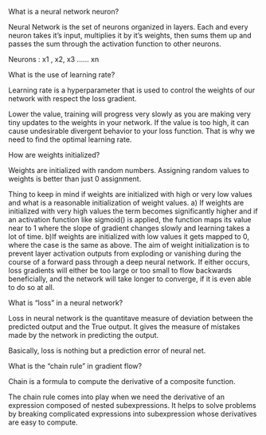 What is a neural network neuron?

Neural Network is the set of neurons organized in layers. 
Each and every neuron takes it’s input, multiplies it by it’s weights, then sums them up and passes the sum through the activation function to other neurons.



Neurons : x1 , x2, x3 ...... xn 


What is the use of learning rate?

Learning rate is a hyperparameter that is used to control the weights of our network with respect the loss gradient.

Lower the value, training will progress very slowly as you are making very tiny updates to the weights in your network. If the value is too high, it can cause undesirable divergent behavior to your loss function. That is why we need to find the optimal learning rate.



















How are weights initialized?

Weights are initialized with random numbers. Assigning random values to weights is better than just 0 assignment.

Thing to keep in mind if weights are initialized with high or very low values and what is a reasonable initialization of weight values.
a) If weights are initialized with very high values the term becomes significantly higher and if an activation function like sigmoid() is applied, the function maps its value near to 1 where the slope of gradient changes slowly and learning takes a lot of time.
b)If weights are initialized with low values it gets mapped to 0, where the case is the same as above. 
The aim of weight initialization is to prevent layer activation outputs from exploding or vanishing during the course of a forward pass through a deep neural network. If either occurs, loss gradients will either be too large or too small to flow backwards beneficially, and the network will take longer to converge, if it is even able to do so at all.

What is “loss” in a neural network?

Loss in neural network is the quantitave measure of deviation between the predicted output and the True output. It gives the measure of mistakes made by the network in predicting the output.

Basically, loss is nothing but a prediction error of neural net.



What is the “chain rule” in gradient flow?

Chain  is a formula to compute the derivative of a composite function.

The chain rule comes into play when we need the derivative of an expression composed of nested subexpressions. It helps to solve problems by breaking complicated expressions into subexpression whose derivatives are easy to compute.
